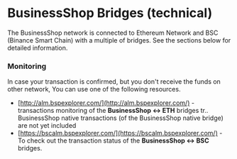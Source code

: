 # BusinessShop Bridges \(technical\)

The BusinessShop network is connected to Ethereum Network and BSC \(Binance Smart Chain\) with a multiple of bridges. See the sections below for detailed information.

### Monitoring

In case your transaction is confirmed, but you don't receive the funds on other network, You can use one of the following resources.

* [http://alm.bspexplorer.com/](http://alm.bspexplorer.com/) - transactions monitoring of the **BusinessShop &lt;-&gt; ETH** bridges tr.. BusinessShop native transactions \(of the BusinessShop native bridge\) are not yet included
* [https://bscalm.bspexplorer.com/](https://bscalm.bspexplorer.com/) - To check out the transaction status of the **BusinessShop &lt;-&gt; BSC** bridges.

